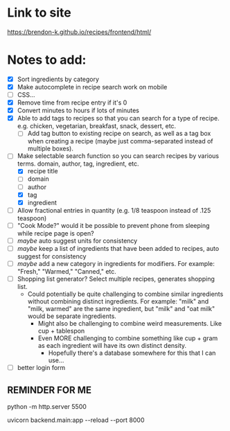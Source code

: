 # Link to site
https://brendon-k.github.io/recipes/frontend/html/

# Notes to add:
- [x] Sort ingredients by category
- [x] Make autocomplete in recipe search work on mobile
- [ ] CSS...
- [x] Remove time from recipe entry if it's 0
- [x] Convert minutes to hours if lots of minutes
- [x] Able to add tags to recipes so that you can search for a type of recipe. e.g. chicken, vegetarian, breakfast, snack, dessert, etc.
  - [ ] Add tag button to existing recipe on search, as well as a tag box when creating a recipe (maybe just comma-separated instead of multiple boxes).
- [ ] Make selectable search function so you can search recipes by various terms. domain, author, tag, ingredient, etc.
  - [x] recipe title
  - [ ] domain
  - [ ] author
  - [x] tag
  - [x] ingredient
- [ ] Allow fractional entries in quantity (e.g. 1/8 teaspoon instead of .125 teaspoon)
- [ ] "Cook Mode?" would it be possible to prevent phone from sleeping while recipe page is open?
- [ ] *maybe* auto suggest units for consistency
- [ ] *maybe* keep a list of ingredients that have been added to recipes, auto suggest for consistency
- [ ] *maybe* add a new category in ingredients for modifiers. For example: "Fresh," "Warmed," "Canned," etc.
- [ ] Shopping list generator? Select multiple recipes, generates shopping list.
  - Could potentially be quite challenging to combine similar ingredients without combining distinct ingredients. For example: "milk" and "milk, warmed" are the same ingredient, but "milk" and "oat milk" would be separate ingredients.
    - Might also be challenging to combine weird measurements. Like cup + tablespon
    - Even MORE challenging to combine something like cup + gram as each ingredient will have its own distinct density. 
      - Hopefully there's a database somewhere for this that I can use...
- [ ] better login form

## REMINDER FOR ME

python -m http.server 5500

uvicorn backend.main:app --reload --port 8000

